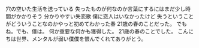 穴の空いた生活を送っている
失ったものが何なのか言葉にするにはまだ少し時間がかかりそう
分かりやすい失恋歌
僕に恋人はいなかったけど
失うということがどういうことなのかやっと初めてわかった春
21歳の春のことだった。
でもね。でも、僕は。
何か重要な何かも獲得した。
21歳の春のことでした。
こんにちは世界、メンタルが弱い僕僕を恨んでくれてありがとう。